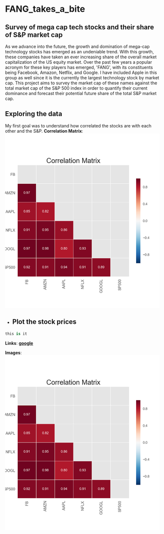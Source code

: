 # FANG_takes_a_bite
## Survey of mega cap tech stocks and their share of S&amp;P market cap

  As we advance into the future, the growth and domination of mega-cap technology stocks has emerged as an undeniable trend. With this growth,  these companies have taken an ever increasing share of the overall market capitalization of the US equity market. Over the past few years a popular acronym for these key players has emerged, 'FANG', with its constituents being Facebook, Amazon, Netflix, and Google. I have included Apple in this group as well since it is the currently the largest technology stock by market cap. This project aims to survey the market cap of these names against the total market cap of the S&P 500 index in order to quantify their current dominance and forecast their potential future share of the total S&P market cap.

## Exploring the data

  My first goal was to understand how correlated the stocks are with each other and the S&P.
  **Correlation Matrix**:
  ![correlation matrix](/images/correlation.png)



- Plot the stock prices
  -

~~~python
this is it
~~~


__Links__:
[**google**](www.google.com)

**Images**:
![correlation](/images/correlation.png)
